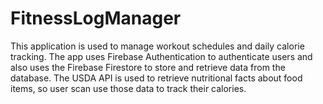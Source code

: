 # FitnessLogManager
This application is used to manage workout schedules and daily calorie tracking. 
The app uses Firebase Authentication to authenticate users and also uses the Firebase Firestore to store and retrieve data from the database.
The USDA API is used to retrieve nutritional facts about food items, so user scan use those data to track their calories.
